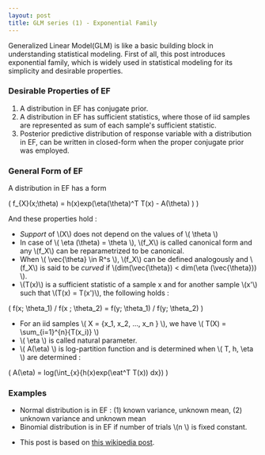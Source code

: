 ```yaml
---
layout: post
title: GLM series (1) - Exponential Family
---
```


Generalized Linear Model(GLM) is like a basic building block in understanding statistical modeling.
First of all, this post introduces exponential family, which is widely used in statistical modeling for its simplicity and desirable properties.

### Desirable Properties of EF

1. A distribution in EF has conjugate prior.
2. A distribution in EF has sufficient statistics, where those of iid samples are represented as sum of each sample's sufficient statistic.
3. Posterior predictive distribution of response variable with a distribution in EF, can be written in closed-form when the proper conjugate prior was employed.

### General Form of EF

A distribution in EF has a form

 \( f_{X}(x;\theta) = h(x)exp(\eta(\theta)^T T(x) - A(\theta) ) \)

And these properties hold : 

- *Support* of \\(X\\) does not depend on the values of \\( \theta \\)
- In case of \\( \eta (\theta) = \theta \\), \\(f_X\\) is called canonical form and any \\(f_X\\) can be reparametrized to be canonical.
- When \\( \vec{\theta} \in R^s \\),  \\(f_X\\) can be defined analogously and \\(f_X\\) is said to be *curved* if \\(dim(\vec{\theta}) < dim(\eta (\vec{\theta})) \\).
- \\(T(x)\\) is a sufficient statistic of a sample x and for another sample \\(x'\\) such that \\(T(x) = T(x')\\), the following holds : 

 \( f(x; \theta_1) / f(x ; \theta_2) = f(y; \theta_1) / f(y; \theta_2) \)

- For an iid samples \\( X = \{x_1, x_2, ..., x_n \} \\), we have \\( T(X) = \sum_{i=1}^{n}{T(x_i)} \\)
- \\( \eta \\) is called natural parameter.
- \\( A(\eta) \\) is log-partition function and is determined when \\( T, h, \eta \\) are determined : 

 \( A(\eta) = log(\int_{x}{h(x)exp(\eat^T T(x)) dx}) \)

### Examples

- Normal distribution is in EF : (1) known variance, unknown mean, (2) unknown variance and unknown mean
- Binomial distribution is in EF if number of trials \\(n \\) is fixed constant.

* This post is based on [this wikipedia post](https://en.wikipedia.org/wiki/Exponential_family).
